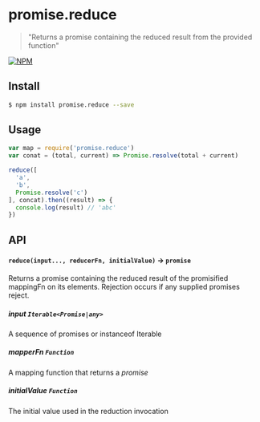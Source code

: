 # promise.reduce
> "Returns a promise containing the reduced result from the provided function"


[![NPM][promise-reduce-icon]][promise-reduce-url]

## Install

```sh
$ npm install promise.reduce --save
```

## Usage

```js
var map = require('promise.reduce')
var conat = (total, current) => Promise.resolve(total + current)

reduce([
  'a',
  'b',
  Promise.resolve('c')
], concat).then((result) => {
  console.log(result) // 'abc'
})
```

## API

#### `reduce(input..., reducerFn, initialValue)` -> `promise`

Returns a promise containing the reduced result of the promisified mappingFn on its elements. Rejection occurs if any supplied promises reject.

##### input `Iterable<Promise|any>`
A sequence of promises or instanceof Iterable

##### mapperFn  `Function`
A mapping function that returns a *promise*

##### initialValue  `Function`
The initial value used in the reduction invocation


[promise-reduce-icon]: https://nodei.co/npm/promise.reduce.png?downloads=true
[promise-reduce-url]: https://npmjs.org/package/promise.reduce


